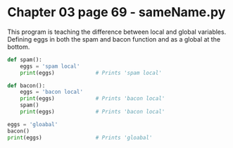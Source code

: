 # Chapter 03 page 69 - sameName.py

This program is teaching the difference between local and global variables.  Defining eggs in both the spam and bacon function and as a global at the bottom.

```python
def spam():
    eggs = 'spam local'
    print(eggs)             # Prints 'spam local'

def bacon():
    eggs = 'bacon local'
    print(eggs)             # Prints 'bacon local'
    spam()
    print(eggs)             # Prints 'bacon local'

eggs = 'gloabal'
bacon()
print(eggs)                 # Prints 'gloabal'
